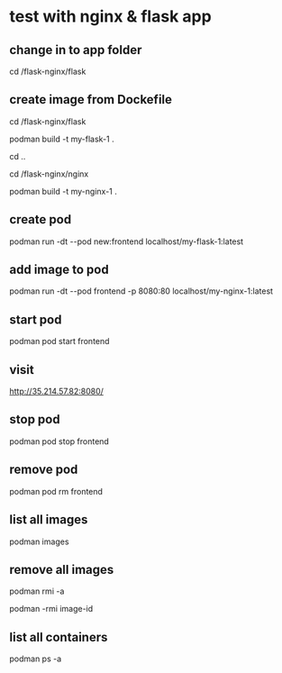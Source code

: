 
# test with nginx & flask app

## change in to app folder

cd /flask-nginx/flask

## create image from Dockefile

cd /flask-nginx/flask

podman build -t my-flask-1 .

cd ..

cd /flask-nginx/nginx

podman build -t my-nginx-1 .

## create pod

podman run -dt --pod new:frontend localhost/my-flask-1:latest

## add image to pod

podman run -dt --pod frontend -p 8080:80 localhost/my-nginx-1:latest

## start pod

podman pod start frontend

## visit

http://35.214.57.82:8080/

## stop pod

podman pod stop frontend

## remove pod

podman pod rm frontend

## list all images

podman images

## remove all images

podman rmi -a

podman -rmi image-id

## list all containers

podman ps -a
